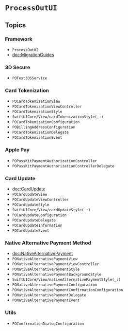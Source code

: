 # ``ProcessOutUI``

## Topics

### Framework 

- ``ProcessOutUI``
- <doc:MigrationGuides>

### 3D Secure

- ``POTest3DSService``

### Card Tokenization

- ``POCardTokenizationView``
- ``POCardTokenizationViewController``
- ``POCardTokenizationStyle``
- ``SwiftUICore/View/cardTokenizationStyle(_:)``
- ``POCardTokenizationConfiguration``
- ``POBillingAddressConfiguration``
- ``POCardTokenizationDelegate``
- ``POCardTokenizationEvent``

### Apple Pay

- ``POPassKitPaymentAuthorizationController``
- ``POPassKitPaymentAuthorizationControllerDelegate``

### Card Update

- <doc:CardUpdate>
- ``POCardUpdateView``
- ``POCardUpdateViewController``
- ``POCardUpdateStyle``
- ``SwiftUICore/View/cardUpdateStyle(_:)``
- ``POCardUpdateConfiguration``
- ``POCardUpdateDelegate``
- ``POCardUpdateInformation``
- ``POCardUpdateEvent``

### Native Alternative Payment Method

- <doc:NativeAlternativePayment>
- ``PONativeAlternativePaymentView``
- ``PONativeAlternativePaymentViewController``
- ``PONativeAlternativePaymentStyle``
- ``PONativeAlternativePaymentBackgroundStyle``
- ``SwiftUICore/View/nativeAlternativePaymentStyle(_:)``
- ``PONativeAlternativePaymentConfiguration``
- ``PONativeAlternativePaymentConfirmationConfiguration``
- ``PONativeAlternativePaymentDelegate``
- ``PONativeAlternativePaymentEvent``

<!--### Dynamic Checkout-->
<!---->
<!--- ``PODynamicCheckoutView``-->
<!--- ``PODynamicCheckoutViewController``-->
<!--- ``PODynamicCheckoutStyle``-->
<!--- ``SwiftUICore/View/dynamicCheckoutStyle(_:)``-->
<!--- ``PODynamicCheckoutConfiguration``-->
<!--- ``PODynamicCheckoutCardConfiguration``-->
<!--- ``PODynamicCheckoutCardBillingAddressConfiguration``-->
<!--- ``PODynamicCheckoutAlternativePaymentConfiguration``-->
<!--- ``PODynamicCheckoutDelegate``-->
<!--- ``PODynamicCheckoutEvent``-->
<!--- ``PODynamicCheckoutInvoiceInvalidationReason``-->

### Utils

- ``POConfirmationDialogConfiguration``
